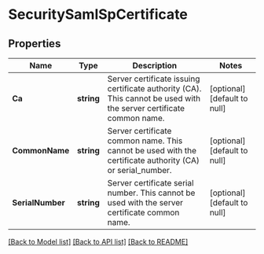 # SecuritySamlSpCertificate

## Properties
Name | Type | Description | Notes
------------ | ------------- | ------------- | -------------
**Ca** | **string** | Server certificate issuing certificate authority (CA).  This cannot be used with the server certificate common name. | [optional] [default to null]
**CommonName** | **string** | Server certificate common name.  This cannot be used with the certificate authority (CA) or serial_number. | [optional] [default to null]
**SerialNumber** | **string** | Server certificate serial number.  This cannot be used with the server certificate common name. | [optional] [default to null]

[[Back to Model list]](../README.md#documentation-for-models) [[Back to API list]](../README.md#documentation-for-api-endpoints) [[Back to README]](../README.md)


